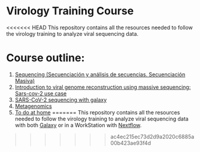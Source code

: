 # Virology Training Course

<<<<<<< HEAD
This repository contains all the resources needed to follow the virology training to analyze viral sequencing data.

# Course outline:

1. [Sequencing (Secuenciación y análisis de secuencias. Secuenciación Masiva)](./slides/master_virologia-UCM_2020_SecMasiva_ICuesta.pdf)
2. [Introduction to viral genome reconstruction using massive sequencing: Sars-cov-2 use case
](./slides/bioinfo_analysis_sars-cov-2.pdf)
3. [SARS-CoV-2 sequencing with galaxy](./exercises/SARS-CoV-2_trainig.md)
4. [Metagenomics](./exercises/metagenomics_training.md)
5. [To do at home](./exercises/homeworks.md)
=======
This repository contains all the resources needed to follow the virology training to analyze viral sequencing data with both [Galaxy](./Galaxy) or in a WorkStation with [Nextflow](./Nextflow).
>>>>>>> ac4ec215ec73d2d9a2020c6885a00b423ae93f4d
